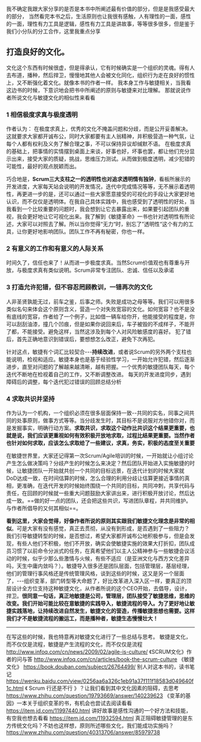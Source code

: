我不确定我跟大家分享的是否是本书中所阐述最有价值的部分，但是是我感受最大的部分，
当然看完本书之后，生活原则也让我很有感触，人有理性的一面，感性的一面，理性有力工具是逻辑，感性有力工具是讲故事，等等很多很多，但是鉴于我们小分队的分工合作，这里我重点分享
## 打造良好的文化。
文化这个东西有时候很虚，但是得承认，它有时候确实是一个组织的灵魂。得有人去布道，播种，然后捍卫，慢慢地其他人会被文化同化，组织行为走在良好的惯性上，又不断强化着文化。就像本书的作者一样。
我本身工作与敏捷相关，当我看这边书的时候，下意识地会把书中所阐述的原则与敏捷来对比理解。
那就说说作者所说文化与敏捷文化的相似性来看看
### 1 相信极度求真与极度透明
作者认为：
在极度求真上，优秀的文化不掩盖问题和分歧，而是公开妥善解决。这就要求大家都开诚布公，同时大家都要有主人翁精神，并积极营造一种气氛，让每个人都有权利及义务了解合理之事，不可以保持异议却缄默不语。
在极度求真的基础上，把事情的实情摆到桌面上来谈，好事也好，坏事也罢，都让他们充分显示出来，接受大家的质疑，挑战，思维压力测试。从而做到极度透明，减少犯错的可能性，最好的观点脱颖而出。

巧合地是，**Scrum三大支柱之一的透明性也对追求透明情有独钟**，看板所展示的开发进度，大家每天站会说明的开发情况，迭代中完成情况等等，无不展示着透明性，再更进一步的是，还可以通过一些大家愿意接受的可视化的手段让大家更好地认识，而不仅仅是透明体。在我自己具体实践中，我也感受到了透明性的好处，当我看到一个比较重要的问题时，我会想到让它去暴露出来，如果要引起团队的重视，我会更好地让它可视化出来。我了解到《敏捷革命》一书也针对透明性有所论述，大家可以对照去了解。所以当你觉得“无力“时，别忘了”透明性“这个有力的工具，让你更好地影响团队。团队工作不再有秘密，你也一样。
### 2  有意义的工作和有意义的人际关系
时间久了，信任也来了！从而进一步极度求真。当然Scrum价值观也有尊重与开放，与极度求真有类似说明。Scrum非常专注团队、忠诚、信任以及承诺
### 3 打造允许犯错，但不容忍罔顾教训，一错再次的文化
人非圣贤孰能无过，前车之鉴，后事之师。失败是成功之母等等。我们可以用很多类似名句来体会这个原则含义，营造一个对失败宽容的文化。如何宽容？也不是没有底线的宽容，作者给了一个例子，比如借一辆车给你开，他能接受的程度是，你可以刮刮油漆，撞几个凹痕，但是如果你说回来后，车子被毁的不成样子，不能开了都，不能接受。避免这样，当然这涉及到每个人对风险敏感度的喜好。
犯了错后，首先正确地意识到错误后，要想想怎么改正，避免下次再犯。

针对这点，敏捷有个词汇比较契合---**持续改进**，或者说Scrum的另外两个支柱也能说明，检视和适应。敏捷本身也是基于经验性学习，一开始允许犯错，然后逐渐进步，直至对问题的了解越来越清晰，越有把握。一个优秀的敏捷团队每天，每个迭代不断地在检视着自己的工作，又不断调整改进。
每天的开发进度同步，遇到障碍后的调整，每个迭代犯过错误的回顾总结分析
### 4 求取共识并坚持
作为认为一个机构，一个组织必须在很多层面保持一致--共同的实名，同事之间共同的处事原则，做事方式等等。当分歧发生时，其目标不是说服对方他错你对，而是发掘事实，明确行动方案。**求取共识，求取这个动作比共识这个结果更重要，也就是说，我们应该更重视如何有效积极开放地求取，过程比结果更重要。当然作者也针对如何求取，应该怎么求取给了一些建议，求真，务实，积极的态度至关重要**

在敏捷世界里，大家还记得第一次Scrum/Agile培训的时候，一开始就让小组讨论产生怎么做决策吗？分歧产生的时候怎么来决定？然后团队开始进入实施敏捷的时候，让敏捷团队一开始就共创一个共同的目标远景，在迭代计划的时候大家就DoD达成一致，在时间估算的时候，怎么合理的利用分歧让估算更接近事情的真相，更准确，在迭代开发的时候始终围绕一个共同的目标，共同冲刺，共享代码与责任，在回顾的时候就一些重大问题鼓励大家讲出来，进行积极开放讨论，然后达成一致。==做的好一点的团队，还会把这些共识，写进团队章程，并共同维护。与作者所倡导的又何其相似==。

**看到这里，大家会觉得，好像作者所说的原则其实跟我们敏捷文化理念是非常的相似**。可是大家有没有感觉，真正去贯彻，从没有到形成，是否遇到了一些阻力？ 我们引导敏捷转型的时候，是否想过，希望大家都开诚布公地积极参与，但是会发现，有些人他们不积极，他们不开放，确实会使敏捷实施的效果大打折扣，团队成员习惯了以前命令分派式的任务，在真希望他们以主人公精神参与一些敏捷会议活动的时候，似乎少那么些激情与火候，有些不适应（是亚洲文化与西方文化差异吗，天生中庸内敛吗？）。敏捷导入很多还是团队层面，包括管理层，基层经理，他们的管理行事风格还是传统管理风格，谈到这些的时候，这又是另一个层面了，---组织变革，部门转型等大命题了，好比改革进入深入区一样，要真正的顶层设计全方位支持这种敏捷文化，从作者所说的这个CEO开始，去倡导，设计，捍卫。**很同意一句话，真正地敏捷是公司，管理层，团队接受了敏捷思维，思维的改变。我们开始可能比较在意敏捷的实践导入，敏捷流程的导入。为了更好地让敏捷实践落地，让持续改进自然发生，敏捷文化的营造，传播敏捷思想也需要。这样我们才不是敏捷流程的搬运工，而是播种者，敏捷生态慢慢壮大！**


-----------------------------------------------
在写这些的时候，我也特意再对敏捷文化进行了一些总结与思考。
敏捷是文化，而不仅仅是流程，敏捷是产生流程的文化，而不仅仅是流程
http://www.infoq.com/cn/news/2009/02/agile-is-culture/
《SCRUM文化》作者的问与答
http://www.infoq.com/cn/articles/book-the-scrum-culture
《敏捷文化》
https://book.douban.com/subject/26764499/
别人对这本书的，读书笔记
https://wenku.baidu.com/view/0256aa6a326c1eb91a37f111f18583d049640f1c.html
《 Scrum 行还是不行 》？让我们看到其中文化因素的阻碍，去思考
https://www.zhihu.com/question/19793669/answer/140239623
《变革的基因》一本关于组织变革的书，有机会也尝试去阅读看看
https://item.jd.com/11997440.html
讲好故事是感性沟通的一个好方法和技能，有空我也想去看看
https://item.jd.com/11932594.html
真正阻碍敏捷管理的是东方传统文化吗？不妨也这样想，原则所述哪些文化，我们能成功实施吗？
https://www.zhihu.com/question/40313706/answer/85979738






